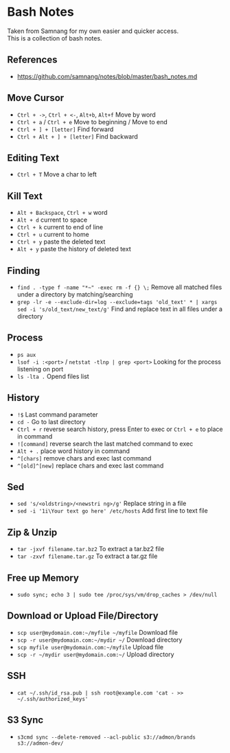 # Bash Notes

Taken from Samnang for my own easier and quicker access.  
This is a collection of bash notes.

## References
* <https://github.com/samnang/notes/blob/master/bash_notes.md>

## Move Cursor

* `Ctrl + ->`, `Ctrl + <-`, `Alt+b`, `Alt+f` Move by word
* `Ctrl + a` / `Ctrl + e` Move to beginning / Move to end
* `Ctrl + ] + [letter]` Find forward
* `Ctrl + Alt + ] + [letter]` Find backward

## Editing Text

* `Ctrl + T` Move a char to left

## Kill Text

* `Alt + Backspace`, `Ctrl + w` word
* `Alt + d` current to space
* `Ctrl + k` current to end of line
* `Ctrl + u` current to home
* `Ctrl + y` paste the deleted text
* `Alt + y` paste the history of deleted text

## Finding

* `find . -type f -name "*~" -exec rm -f {} \;` Remove all matched files under a directory by matching/searching 
* `grep -lr -e --exclude-dir=log --exclude=tags 'old_text' * | xargs sed -i 's/old_text/new_text/g'` Find and replace text in all files under a directory

## Process
* `ps aux`
* `lsof -i :<port>` / `netstat -tlnp | grep <port>` Looking for the process listening on port
* `ls -lta .` Opend files list

## History

* `!$` Last command parameter
* `cd -` Go to last directory
* `Ctrl + r` reverse search history, press Enter to exec or `Ctrl + e` to place in command
* `![command]` reverse search the last matched command to exec
* `Alt + .` place word history in command
* `^[chars]` remove chars and exec last command
* `^[old]^[new]` replace chars and exec last command

## Sed

* `sed 's/<oldstring>/<newstri ng>/g'` Replace string in a file
* `sed -i '1i\Your text go here' /etc/hosts` Add first line to text file

## Zip & Unzip

* `tar -jxvf filename.tar.bz2` To extract a tar.bz2 file
* `tar -zxvf filename.tar.gz` To extract a tar.gz file

## Free up Memory

* `sudo sync; echo 3 | sudo tee /proc/sys/vm/drop_caches > /dev/null`

## Download or Upload File/Directory
* `scp user@mydomain.com:~/myfile ~/myfile` Download file
* `scp -r user@mydomain.com:~/mydir ~/` Download directory
* `scp myfile user@mydomain.com:~/myfile` Upload file
* `scp -r ~/mydir user@mydomain.com:~/` Upload directory

## SSH
* `cat ~/.ssh/id_rsa.pub | ssh root@example.com 'cat - >> ~/.ssh/authorized_keys'`

## S3 Sync
* `s3cmd sync --delete-removed --acl-public s3://admon/brands s3://admon-dev/`
